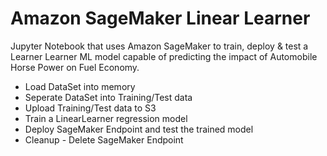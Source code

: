 # Amazon SageMaker Linear Learner

Jupyter Notebook that uses Amazon SageMaker to train, deploy & test a Learner Learner ML model capable of predicting the impact of Automobile Horse Power on Fuel Economy.

* Load DataSet into memory
* Seperate DataSet into Training/Test data
* Upload Training/Test data to S3
* Train a LinearLearner regression model
* Deploy SageMaker Endpoint and test the trained model
* Cleanup - Delete SageMaker Endpoint
